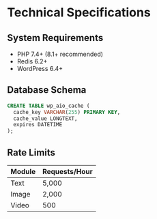 # Technical Specifications

## System Requirements
- PHP 7.4+ (8.1+ recommended)
- Redis 6.2+
- WordPress 6.4+

## Database Schema
```sql
CREATE TABLE wp_aio_cache (
  cache_key VARCHAR(255) PRIMARY KEY,
  cache_value LONGTEXT,
  expires DATETIME
);
```

## Rate Limits
| Module       | Requests/Hour |
|--------------|---------------|
| Text         | 5,000         |
| Image        | 2,000         |
| Video        | 500           |
